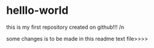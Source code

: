 # helllo-world
this is my first repository created on github!!! /n

some changes is to be made in this readme text file>>>>

